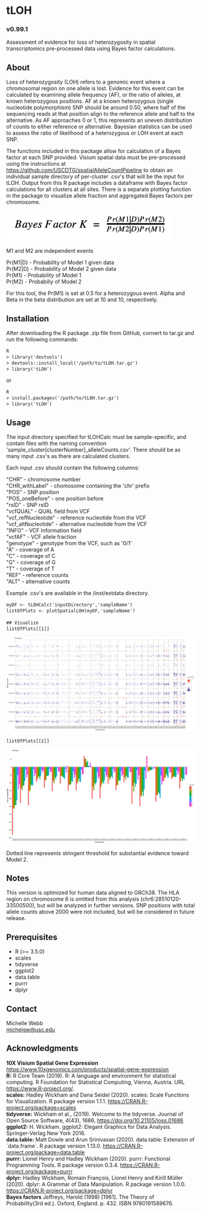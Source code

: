 # tLOH
### v0.99.1
Assessment of evidence for loss of heterozygosity in spatial transcriptomics pre-processed data using Bayes factor calculations.

## About
Loss of heterozygosity (LOH) refers to a genomic event where a chromosomal region on one allele is lost. Evidence for this event can be calculated by examining allele frequency (AF), or the ratio of alleles, at known heterozygous positions. AF at a known heterozygous (single nucleotide polymorphism) SNP should be around 0.50, where half of the sequencing reads at that position align to the reference allele and half to the alternative. As AF approaches 0 or 1, this represents an uneven distribution of counts to either reference or alternative. Bayesian statistics can be used to assess the ratio of likelihood of a heterozygous or LOH event at each SNP.         

The functions included in this package allow for calculation of a Bayes factor at each SNP provided. Visium spatial data must be pre-processed using the instructions at https://github.com/USCDTG/spatialAlleleCountPipeline to obtain an individual sample directory of per-cluster .csv's that will be the input for tLOH. Output from this R package includes a dataframe with Bayes factor calculations for all clusters at all sites. There is a separate plotting function in the package to visualize allele fraction and aggregated Bayes factors per chromosome.

![alt text](https://github.com/USCDTG/tLOH/blob/main/inst/extdata/bayesFactor.png)

M1 and M2 are independent events                

Pr(M1|D) - Probability of Model 1 given data            
Pr(M2|D) - Probability of Model 2 given data             
Pr(M1) - Probability of Model 1                 
Pr(M2) - Probabiliy of Model 2                
              
For this tool, the Pr(M1) is set at 0.5 for a heterozygous event. Alpha and Beta in the beta distribution are set at 10 and 10, respectively.         

## Installation
After downloading the R package .zip file from GitHub, convert to tar.gz and run the following commands:

```
R
> library('devtools')
> devtools::install_local('/path/to/tLOH.tar.gz')
> library('tLOH')
```
or

```
R
> install.packages('/path/to/tLOH.tar.gz')
> library('tLOH')
```

## Usage
The input directory specified for tLOHCalc must be sample-specific, and contain files with the naming convention 'sample_cluster\[clusterNumber\]\_alleleCounts.csv'. There should be as many input .csv's as there are calculated clusters.

Each input .csv should contain the following columns:

"CHR" - chromosome number            
"CHR\_withLabel" - chomosome containing the 'chr' prefix            
"POS" - SNP position        
"POS\_oneBefore" - one position before           
"rsID" - SNP rsID                  
"vcfQUAL" - QUAL field from VCF           
"vcf_refNucleotide" - reference nucleotide from the VCF          
"vcf\_altNucleotide" - alternative nucleotide from the VCF       
"INFO" - VCF Information field          
"vcfAF" - VCF allele fraction            
"genotype" - genotype from the VCF, such as '0/1'        
"A" - coverage of A           
"C" - coverage of C       
"G" - coverage of G         
"T" - coverage of T        
"REF" - reference counts           
"ALT" - alternative counts         

Example .csv's are available in the /inst/extdata directory.               

```
myDF <- tLOHCalc('inputDirectory','sampleName')
listOfPlots <- plotSpatialLOH(myDF,'sampleName')

## Visualize
listOfPlots[[1]]
```
![alt text](https://github.com/USCDTG/tLOH/blob/main/inst/extdata/Example_alleleFractionPlot.png)              

```
listOfPlots[[2]]
```
![alt text](https://github.com/USCDTG/tLOH/blob/main/inst/extdata/Example_columnPlot.png)

Dotted line represents stringent threshold for substantial evidence toward Model 2.

## Notes
This version is optimized for human data aligned to GRCh38. The HLA region on chromosome 6 is omitted from this analysis (chr6:28510120-33500500), but will be analyzed in further versions. SNP positions with total allele counts above 2000 were not included, but will be considered in future release.

## Prerequisites
- R (>= 3.5.0)
- scales    
- tidyverse
- ggplot2
- data.table
- purrr
- dplyr


## Contact
Michelle Webb  
michelgw@usc.edu

## Acknowledgments
**10X Visium Spatial Gene Expression** https://www.10xgenomics.com/products/spatial-gene-expression              
**R:** R Core Team (2019). R: A language and environment for statistical computing. R Foundation for Statistical Computing, Vienna, Austria. URL https://www.R-project.org/.     
**scales:** Hadley Wickham and Dana Seidel (2020). scales: Scale Functions for Visualization. R package version 1.1.1. https://CRAN.R-project.org/package=scales                 
**tidyverse:** Wickham et al., (2019). Welcome to the tidyverse. Journal of Open Source Software, 4(43), 1686, https://doi.org/10.21105/joss.01686
**ggplot2:** H. Wickham. ggplot2: Elegant Graphics for Data Analysis. Springer-Verlag New York 2016.         
**data.table:** Matt Dowle and Arun Srinivasan (2020). data.table: Extension of \`data.frame\`. R package version 1.13.0. https://CRAN.R-project.org/package=data.table          
**purrr:** Lionel Henry and Hadley Wickham (2020). purrr: Functional Programming Tools. R package version 0.3.4. https://CRAN.R-project.org/package=purrr               
**dplyr:** Hadley Wickham, Romain François, Lionel Henry and Kirill Müller (2020). dplyr: A Grammar of Data Manipulation. R package version 1.0.0. https://CRAN.R-project.org/package=dplyr               
**Bayes factors** Jeffreys, Harold (1998) [1961]. The Theory of Probability(3rd ed.). 
Oxford, England. p. 432. ISBN 9780191589676.            
